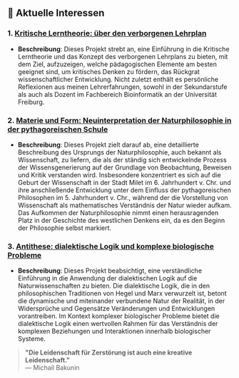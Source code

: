 ## 🌱 Aktuelle Interessen

### 1. **[Kritische Lerntheorie: über den verborgenen Lehrplan](https://github.com/gallardoalba/hidden_curriculum)**
   - **Beschreibung**: Dieses Projekt strebt an, eine Einführung in die Kritische Lerntheorie und das Konzept des verborgenen Lehrplans zu bieten, mit dem Ziel, aufzuzeigen, welche pädagogischen Elemente am besten geeignet sind, um kritisches Denken zu fördern, das Rückgrat wissenschaftlicher Entwicklung. Nicht zuletzt enthält es persönliche Reflexionen aus meinen Lehrerfahrungen, sowohl in der Sekundarstufe als auch als Dozent im Fachbereich Bioinformatik an der Universität Freiburg.

### 2. **[Materie und Form: Neuinterpretation der Naturphilosophie in der pythagoreischen Schule](https://github.com/gallardoalba/natural_philosophy)**
   - **Beschreibung**: Dieses Projekt zielt darauf ab, eine detaillierte Beschreibung des Ursprungs der Naturphilosophie, auch bekannt als Wissenschaft, zu liefern, die als der ständig sich entwickelnde Prozess der Wissensgenerierung auf der Grundlage von Beobachtung, Beweisen und Kritik verstanden wird. Insbesondere konzentriert es sich auf die Geburt der Wissenschaft in der Stadt Milet im 6. Jahrhundert v. Chr. und ihre anschließende Entwicklung unter dem Einfluss der pythagoreischen Philosophen im 5. Jahrhundert v. Chr., während der die Vorstellung von Wissenschaft als mathematisches Verständnis der Natur wieder aufkam. Das Aufkommen der Naturphilosophie nimmt einen herausragenden Platz in der Geschichte des westlichen Denkens ein, da es den Beginn der Philosophie selbst markiert.

### 3. **[Antithese: dialektische Logik und komplexe biologische Probleme](https://github.com/gallardoalba/anti-thesis)**
   - **Beschreibung**: Dieses Projekt beabsichtigt, eine verständliche Einführung in die Anwendung der dialektischen Logik auf die Naturwissenschaften zu bieten. Die dialektische Logik, die in den philosophischen Traditionen von Hegel und Marx verwurzelt ist, betont die dynamische und miteinander verbundene Natur der Realität, in der Widersprüche und Gegensätze Veränderungen und Entwicklungen vorantreiben. Im Kontext komplexer biologischer Probleme bietet die dialektische Logik einen wertvollen Rahmen für das Verständnis der komplexen Beziehungen und Interaktionen innerhalb biologischer Systeme.

> **"Die Leidenschaft für Zerstörung ist auch eine kreative Leidenschaft."**  
> — Michail Bakunin
